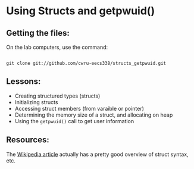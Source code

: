 Using Structs and getpwuid()
============================

Getting the files:
------------------

On the lab computers, use the command:
<pre><code>
git clone git://github.com/cwru-eecs338/structs_getpwuid.git
</code></pre>

Lessons:
--------

* Creating structured types (structs)
* Initializing structs
* Accessing struct members (from varaible or pointer)
* Determining the memory size of a struct, and allocating on heap
* Using the <code>getpwuid()</code> call to get user information

Resources:
----------

The [Wikipedia article](http://en.wikipedia.org/wiki/Struct_%28C_programming_language%29 )
actually has a pretty good overview of struct syntax, etc.
